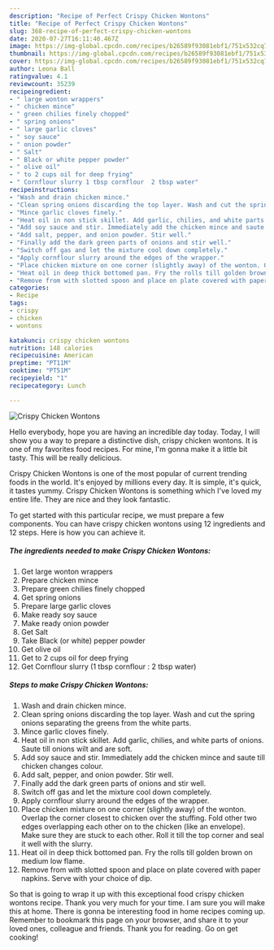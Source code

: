 ```yaml
---
description: "Recipe of Perfect Crispy Chicken Wontons"
title: "Recipe of Perfect Crispy Chicken Wontons"
slug: 368-recipe-of-perfect-crispy-chicken-wontons
date: 2020-07-27T16:11:40.467Z
image: https://img-global.cpcdn.com/recipes/b26589f93081ebf1/751x532cq70/crispy-chicken-wontons-recipe-main-photo.jpg
thumbnail: https://img-global.cpcdn.com/recipes/b26589f93081ebf1/751x532cq70/crispy-chicken-wontons-recipe-main-photo.jpg
cover: https://img-global.cpcdn.com/recipes/b26589f93081ebf1/751x532cq70/crispy-chicken-wontons-recipe-main-photo.jpg
author: Leona Ball
ratingvalue: 4.1
reviewcount: 35239
recipeingredient:
- " large wonton wrappers"
- " chicken mince"
- " green chilies finely chopped"
- " spring onions"
- " large garlic cloves"
- " soy sauce"
- " onion powder"
- " Salt"
- " Black or white pepper powder"
- " olive oil"
- " to 2 cups oil for deep frying"
- " Cornflour slurry 1 tbsp cornflour  2 tbsp water"
recipeinstructions:
- "Wash and drain chicken mince."
- "Clean spring onions discarding the top layer. Wash and cut the spring onions separating the greens from the white parts."
- "Mince garlic cloves finely."
- "Heat oil in non stick skillet. Add garlic, chilies, and white parts of onions. Saute till onions wilt and are soft."
- "Add soy sauce and stir. Immediately add the chicken mince and saute till chicken changes colour."
- "Add salt, pepper, and onion powder. Stir well."
- "Finally add the dark green parts of onions and stir well."
- "Switch off gas and let the mixture cool down completely."
- "Apply cornflour slurry around the edges of the wrapper."
- "Place chicken mixture on one corner (slightly away) of the wonton. Overlap the corner closest to chicken over the stuffing. Fold other two edges overlapping each other on to the chicken (like an envelope). Make sure they are stuck to each other. Roll it till the top corner and seal it well with the slurry."
- "Heat oil in deep thick bottomed pan. Fry the rolls till golden brown on medium low flame."
- "Remove from with slotted spoon and place on plate covered with paper napkins. Serve with your choice of dip."
categories:
- Recipe
tags:
- crispy
- chicken
- wontons

katakunci: crispy chicken wontons 
nutrition: 148 calories
recipecuisine: American
preptime: "PT11M"
cooktime: "PT51M"
recipeyield: "1"
recipecategory: Lunch

---
```



![Crispy Chicken Wontons](https://img-global.cpcdn.com/recipes/b26589f93081ebf1/751x532cq70/crispy-chicken-wontons-recipe-main-photo.jpg)

Hello everybody, hope you are having an incredible day today. Today, I will show you a way to prepare a distinctive dish, crispy chicken wontons. It is one of my favorites food recipes. For mine, I'm gonna make it a little bit tasty. This will be really delicious.

Crispy Chicken Wontons is one of the most popular of current trending foods in the world. It's enjoyed by millions every day. It is simple, it's quick, it tastes yummy. Crispy Chicken Wontons is something which I've loved my entire life. They are nice and they look fantastic.




To get started with this particular recipe, we must prepare a few components. You can have crispy chicken wontons using 12 ingredients and 12 steps. Here is how you can achieve it.

<!--inarticleads1-->

##### The ingredients needed to make Crispy Chicken Wontons:

1. Get  large wonton wrappers
1. Prepare  chicken mince
1. Prepare  green chilies finely chopped
1. Get  spring onions
1. Prepare  large garlic cloves
1. Make ready  soy sauce
1. Make ready  onion powder
1. Get  Salt
1. Take  Black (or white) pepper powder
1. Get  olive oil
1. Get  to 2 cups oil for deep frying
1. Get  Cornflour slurry (1 tbsp cornflour : 2 tbsp water)




<!--inarticleads2-->

##### Steps to make Crispy Chicken Wontons:

1. Wash and drain chicken mince.
1. Clean spring onions discarding the top layer. Wash and cut the spring onions separating the greens from the white parts.
1. Mince garlic cloves finely.
1. Heat oil in non stick skillet. Add garlic, chilies, and white parts of onions. Saute till onions wilt and are soft.
1. Add soy sauce and stir. Immediately add the chicken mince and saute till chicken changes colour.
1. Add salt, pepper, and onion powder. Stir well.
1. Finally add the dark green parts of onions and stir well.
1. Switch off gas and let the mixture cool down completely.
1. Apply cornflour slurry around the edges of the wrapper.
1. Place chicken mixture on one corner (slightly away) of the wonton. Overlap the corner closest to chicken over the stuffing. Fold other two edges overlapping each other on to the chicken (like an envelope). Make sure they are stuck to each other. Roll it till the top corner and seal it well with the slurry.
1. Heat oil in deep thick bottomed pan. Fry the rolls till golden brown on medium low flame.
1. Remove from with slotted spoon and place on plate covered with paper napkins. Serve with your choice of dip.




So that is going to wrap it up with this exceptional food crispy chicken wontons recipe. Thank you very much for your time. I am sure you will make this at home. There is gonna be interesting food in home recipes coming up. Remember to bookmark this page on your browser, and share it to your loved ones, colleague and friends. Thank you for reading. Go on get cooking!
